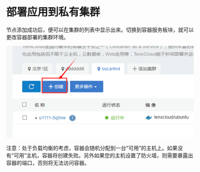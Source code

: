 # 部署应用到私有集群
节点添加成功后，便可以在集群的列表中显示出来。切换到容器服务板块，就可以更改容器部署的集群环境。

![host1](/doc/v1/images/host/deploy-app-1.png)

注意：处于负载均衡的考虑，容器会随机分配到一台“可用”的主机上。如果没有“可用”主机，容器将创建失败。另外如果您的主机设置了防火墙，则需要暴露出容器的端口，否则将无法访问容器。